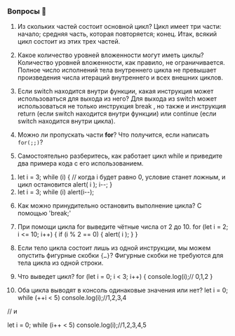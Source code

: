 ### Вопросы 💎

1. Из скольких частей состоит основной цикл?
Цикл имеет три части: начало; средняя часть, которая повторяется; конец. Итак, всякий цикл состоит из этих трех частей.

2. Какое количество уровней вложенности могут иметь циклы?
Количество уровней вложенности, как правило, не ограничивается. Полное число исполнений тела внутреннего цикла не превышает произведения числа итераций внутреннего и всех внешних циклов.

3. Если switch находится внутри функции, какая инструкция может использоваться для выхода из него?
Для выхода из switch может использоваться не только инструкция break , но также и инструкция return (если switch находится внутри функции) или continue (если switch находится внутри цикла).

4. Можно ли пропускать части **for**? Что получится, если написать `for(;;)`? 
5. Самостоятельно разберитесь, как работает цикл while и приведите два примера кода с его использованием.
1) let i = 3;
while (i) { // когда i будет равно 0, условие станет ложным, и цикл остановится
  alert( i );
  i--;
}
2) let i = 3;
while (i) alert(i--);

6. Как можно принудительно остановить выполнение цикла?
C помощью 'break;'

7. При помощи цикла for выведите чётные числа от 2 до 10.
for (let i = 2; i <= 10; i++) {
  if (i % 2 == 0) {
    alert( i );
  }
}

8. Если тело цикла состоит лишь из одной инструкции, мы можем опустить фигурные скобки `{…}`?
Фигурные скобки не требуются для тела цикла из одной строки.

9. Что выведет цикл?
for (let i = 0; i < 3; i++) { 
  console.log(i);// 0,1,2
}

10. Оба цикла выводят в консоль одинаковые значения или нет?
let i = 0;
while (++i < 5) console.log(i);//1,2,3,4

// и

let i = 0;
while (i++ < 5) console.log(i);//1,2,3,4,5
